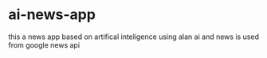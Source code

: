 # ai-news-app

this a news app based on artifical inteligence using alan ai and news is used from google news api
